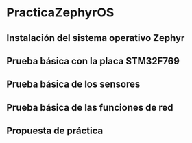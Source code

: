 # PracticaZephyrOS

## Instalación del sistema operativo Zephyr

## Prueba básica con la placa STM32F769

## Prueba básica de los sensores

## Prueba básica de las funciones de red

## Propuesta de práctica
